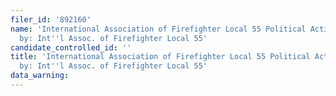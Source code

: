 ```yaml
---
filer_id: '892160'
name: 'International Association of Firefighter Local 55 Political Action, Sponsored
  by: Int''l Assoc. of Firefighter Local 55'
candidate_controlled_id: ''
title: 'International Association of Firefighter Local 55 Political Action, Sponsored
  by: Int''l Assoc. of Firefighter Local 55'
data_warning: 
---
```

